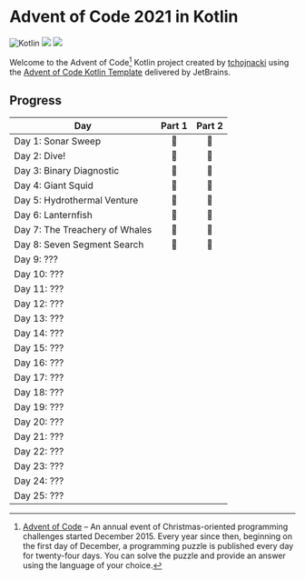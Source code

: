 # Advent of Code 2021 in Kotlin
![Kotlin](https://img.shields.io/badge/Kotlin-grey?logo=Kotlin)
![](https://img.shields.io/badge/⭐%20stars-16-yellow)
![](https://img.shields.io/badge/📅%20days-8-blue)

Welcome to the Advent of Code[^aoc] Kotlin project created by [tchojnacki][github] using the [Advent of Code Kotlin Template][template] delivered by JetBrains.

## Progress
| Day                            | Part 1 | Part 2 |
|--------------------------------|:------:|:------:|
| Day 1: Sonar Sweep             |   🌟   |   🌟   |
| Day 2: Dive!                   |   🌟   |   🌟   |
| Day 3: Binary Diagnostic       |   🌟   |   🌟   |
| Day 4: Giant Squid             |   🌟   |   🌟   |
| Day 5: Hydrothermal Venture    |   🌟   |   🌟   |
| Day 6: Lanternfish             |   🌟   |   🌟   |
| Day 7: The Treachery of Whales |   🌟   |   🌟   |
| Day 8: Seven Segment Search    |   🌟   |   🌟   |
| Day 9: ???                     |        |        |
| Day 10: ???                    |        |        |
| Day 11: ???                    |        |        |
| Day 12: ???                    |        |        |
| Day 13: ???                    |        |        |
| Day 14: ???                    |        |        |
| Day 15: ???                    |        |        |
| Day 16: ???                    |        |        |
| Day 17: ???                    |        |        |
| Day 18: ???                    |        |        |
| Day 19: ???                    |        |        |
| Day 20: ???                    |        |        |
| Day 21: ???                    |        |        |
| Day 22: ???                    |        |        |
| Day 23: ???                    |        |        |
| Day 24: ???                    |        |        |
| Day 25: ???                    |        |        |


[^aoc]:
    [Advent of Code][aoc] – An annual event of Christmas-oriented programming challenges started December 2015.
    Every year since then, beginning on the first day of December, a programming puzzle is published every day for twenty-four days.
    You can solve the puzzle and provide an answer using the language of your choice.

[aoc]: https://adventofcode.com
[github]: https://github.com/tchojnacki
[template]: https://github.com/kotlin-hands-on/advent-of-code-kotlin-template
